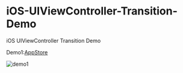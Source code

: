 # iOS-UIViewController-Transition-Demo

iOS UIViewController Transition Demo

Demo1:[AppStore](https://www.raywenderlich.com/5298-reproducing-popular-ios-controls)

![demo1](https://github.com/winfredzen/iOS-UIViewController-Transition-Demo/blob/master/images/001.gif)
